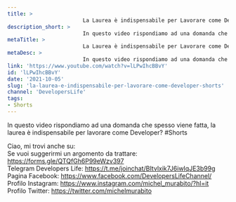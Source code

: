 ```yaml
---
title: > 
                        La Laurea è indispensabile per Lavorare come Developer? #Shorts
description_short: > 
                        In questo video rispondiamo ad una domanda che spesso viene fatta, la laurea è indispensabile per lavorare come Developer?
metaTitle: > 
                        La Laurea è indispensabile per Lavorare come Developer? #Shorts
metaDesc: > 
                        In questo video rispondiamo ad una domanda che spesso viene fatta, la laurea è indispensabile per lavorare come Developer?
link: 'https://www.youtube.com/watch?v=lLPwIhcBBvY'
id: 'lLPwIhcBBvY'
date: '2021-10-05'
slug: 'la-laurea-e-indispensabile-per-lavorare-come-developer-shorts'
channel: 'DevelopersLife'
tags: 
- Shorts
---
```

In questo video rispondiamo ad una domanda che spesso viene fatta, la laurea è indispensabile per lavorare come Developer? #Shorts  
  
Ciao, mi trovi anche su:  
Se vuoi suggerirmi un argomento da trattare: https://forms.gle/QTQfGh6P99eWzv397  
Telegram Developers Life: https://t.me/joinchat/BItvlxik7J6iwIqJE3b99g  
Pagina Facebook: https://www.facebook.com/DevelopersLifeChannel/  
Profilo Instagram: https://www.instagram.com/michel_murabito/?hl=it  
Profilo Twitter: https://twitter.com/michelmurabito​